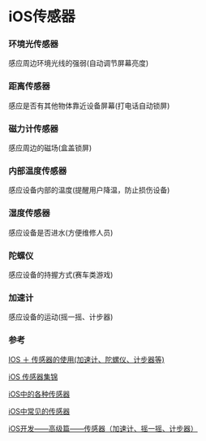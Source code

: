 #  iOS传感器

### 环境光传感器
感应周边环境光线的强弱(自动调节屏幕亮度)

### 距离传感器
感应是否有其他物体靠近设备屏幕(打电话自动锁屏)

### 磁力计传感器
感应周边的磁场(盒盖锁屏)

### 内部温度传感器
感应设备内部的温度(提醒用户降温，防止损伤设备)

### 湿度传感器
感应设备是否进水(方便维修人员)

### 陀螺仪
感应设备的持握方式(赛车类游戏)

### 加速计
感应设备的运动(摇一摇、计步器)



### 参考
[IOS ＋ 传感器的使用(加速计、陀螺仪、计步器等)](https://www.jianshu.com/p/37a65f683bb9)

[iOS 传感器集锦](http://www.demodashi.com/demo/11712.html)

[iOS中的各种传感器](https://www.jianshu.com/p/a561428df32f)

[iOS中常见的传感器](https://blog.csdn.net/zhyxblog/article/details/78076302)

[iOS开发——高级篇——传感器（加速计、摇一摇、计步器）](https://www.cnblogs.com/chglog/p/4850589.html)

